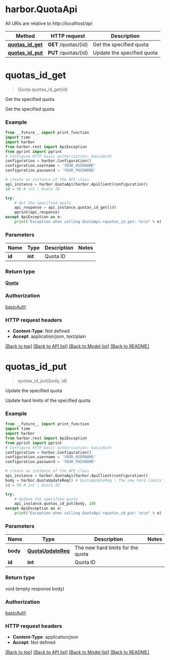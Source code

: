 # harbor.QuotaApi

All URIs are relative to *http://localhost/api*

Method | HTTP request | Description
------------- | ------------- | -------------
[**quotas_id_get**](QuotaApi.md#quotas_id_get) | **GET** /quotas/{id} | Get the specified quota
[**quotas_id_put**](QuotaApi.md#quotas_id_put) | **PUT** /quotas/{id} | Update the specified quota

# **quotas_id_get**
> Quota quotas_id_get(id)

Get the specified quota

Get the specified quota

### Example
```python
from __future__ import print_function
import time
import harbor
from harbor.rest import ApiException
from pprint import pprint
# Configure HTTP basic authorization: basicAuth
configuration = harbor.Configuration()
configuration.username = 'YOUR_USERNAME'
configuration.password = 'YOUR_PASSWORD'

# create an instance of the API class
api_instance = harbor.QuotaApi(harbor.ApiClient(configuration))
id = 56 # int | Quota ID

try:
    # Get the specified quota
    api_response = api_instance.quotas_id_get(id)
    pprint(api_response)
except ApiException as e:
    print("Exception when calling QuotaApi->quotas_id_get: %s\n" % e)
```

### Parameters

Name | Type | Description  | Notes
------------- | ------------- | ------------- | -------------
 **id** | **int**| Quota ID | 

### Return type

[**Quota**](Quota.md)

### Authorization

[basicAuth](../README.md#basicAuth)

### HTTP request headers

 - **Content-Type**: Not defined
 - **Accept**: application/json, text/plain

[[Back to top]](#) [[Back to API list]](../README.md#documentation-for-api-endpoints) [[Back to Model list]](../README.md#documentation-for-models) [[Back to README]](../README.md)

# **quotas_id_put**
> quotas_id_put(body, id)

Update the specified quota

Update hard limits of the specified quota

### Example
```python
from __future__ import print_function
import time
import harbor
from harbor.rest import ApiException
from pprint import pprint
# Configure HTTP basic authorization: basicAuth
configuration = harbor.Configuration()
configuration.username = 'YOUR_USERNAME'
configuration.password = 'YOUR_PASSWORD'

# create an instance of the API class
api_instance = harbor.QuotaApi(harbor.ApiClient(configuration))
body = harbor.QuotaUpdateReq() # QuotaUpdateReq | The new hard limits for the quota
id = 56 # int | Quota ID

try:
    # Update the specified quota
    api_instance.quotas_id_put(body, id)
except ApiException as e:
    print("Exception when calling QuotaApi->quotas_id_put: %s\n" % e)
```

### Parameters

Name | Type | Description  | Notes
------------- | ------------- | ------------- | -------------
 **body** | [**QuotaUpdateReq**](QuotaUpdateReq.md)| The new hard limits for the quota | 
 **id** | **int**| Quota ID | 

### Return type

void (empty response body)

### Authorization

[basicAuth](../README.md#basicAuth)

### HTTP request headers

 - **Content-Type**: application/json
 - **Accept**: Not defined

[[Back to top]](#) [[Back to API list]](../README.md#documentation-for-api-endpoints) [[Back to Model list]](../README.md#documentation-for-models) [[Back to README]](../README.md)

